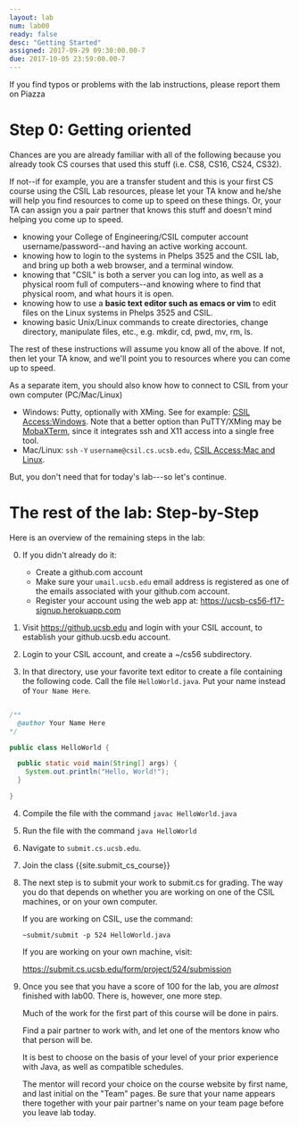 ```yaml
---
layout: lab
num: lab00
ready: false
desc: "Getting Started"
assigned: 2017-09-29 09:30:00.00-7
due: 2017-10-05 23:59:00.00-7
---
```



If you find typos or problems with the lab instructions, please report them on Piazza

Step 0: Getting oriented
========================

Chances are you are already familiar with all of the following 
because you already took CS courses that used this stuff (i.e. CS8, CS16, CS24, CS32).

If not--if for example, you are a transfer student and this is your first 
CS course using the CSIL Lab resources, please let your TA know and he/she 
will help you find resources to come up to speed on these things. Or, your 
TA can assign you a pair partner that knows this stuff and doesn't mind 
helping you come up to speed.

-   knowing your College of Engineering/CSIL computer account username/password--and having an active working account.
-   knowing how to login to the systems in Phelps 3525 and the CSIL lab, and bring up both a web browser, and a terminal window.
-   knowing that "CSIL" is both a server you can log into, as well as a physical room full of computers--and knowing where to find that physical room, and what hours it is open.
-   knowing how to use a **basic text editor such as emacs or vim** to edit files on the Linux systems in Phelps 3525 and CSIL.
-   knowing basic Unix/Linux commands to create directories, change directory, manipulate files, etc., e.g. mkdir, cd, pwd, mv, rm, ls.

The rest of these instructions will assume you know all of the above. If not, then let your TA know, and we'll point you to resources where you can come up to speed.


As a separate item, you should also know how to connect to CSIL from your own computer (PC/Mac/Linux)

-   Windows: Putty, optionally with XMing. See for example: [CSIL Access:Windows](https://foo.cs.ucsb.edu/56wiki/index.php/CSIL_Access:Windows).   Note that a better option than PuTTY/XMing may be [MobaXTerm](http://mobaxterm.mobatek.net/), since it integrates ssh and X11 access into a single free tool.
-   Mac/Linux: `ssh` `-Y` `username@csil.cs.ucsb.edu`, [CSIL Access:Mac and Linux](https://foo.cs.ucsb.edu/56wiki/index.php/CSIL_Access:Mac_and_Linux).

But, you don't need that for today's lab---so let's continue.

The rest of the lab: Step-by-Step
=================================


Here is an overview of the remaining steps in the lab:

0. If you didn't already do it:
    - Create a github.com account
    - Make sure your `umail.ucsb.edu` email address is 
       registered as one of the emails associated with your github.com account.
    - Register your account using the web app at: <https://ucsb-cs56-f17-signup.herokuapp.com>
1. Visit <https://github.ucsb.edu> and login with your CSIL account, to establish your github.ucsb.edu account.

2. Login to your CSIL account, and create a ~/cs56 subdirectory.

3. In that directory, use your favorite text editor to create a file containing
 the following code.  Call the file `HelloWorld.java`.  Put your name instead of `Your Name Here`.

```java

/**
  @author Your Name Here
*/

public class HelloWorld {

  public static void main(String[] args) {
    System.out.println("Hello, World!");
  }

}
```

4. Compile the file with the command `javac HelloWorld.java`

5. Run the file with the command `java HelloWorld`

6. Navigate to `submit.cs.ucsb.edu`.   

7. Join the class {{site.submit_cs_course}} 

8. The next step is to submit your work to submit.cs for grading.  The way
   you do that depends on whether you are working on one of the CSIL machines,
   or on your own computer.   

   If you are working on CSIL, use the command:

   ```
   ~submit/submit -p 524 HelloWorld.java
   ```

   If you are working on your own machine, visit: 

   <https://submit.cs.ucsb.edu/form/project/524/submission>

9. Once you see that you have a score of 100 for the lab, you are *almost*
   finished with lab00.  There is, however, one more step.

   Much of the work for the first part of this course will be done in pairs.
   
   Find a pair partner to work with, and let one of the
   mentors know who that person will be.
   
   It is best to choose on the basis of your level of your prior experience with Java, as well as
   compatible schedules.

   The mentor will record your choice on the course website by
   first name, and last initial on the "Team" pages.   Be sure that your name appears there
   together with your pair partner's name on your team page before you leave lab today.
   
